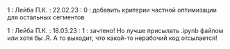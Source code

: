 1 : Лейба П.К. : 22.02.23 : 0 : добавить критерии частной оптимизации для остальных сегментов

1 : Лейба П.К. : 18.03.23 : 1 : зачтено! Но лучше присылать .ipynb файлом или хотя бы .R. А то выходит, что какой-то нерабочий код отсылается!
